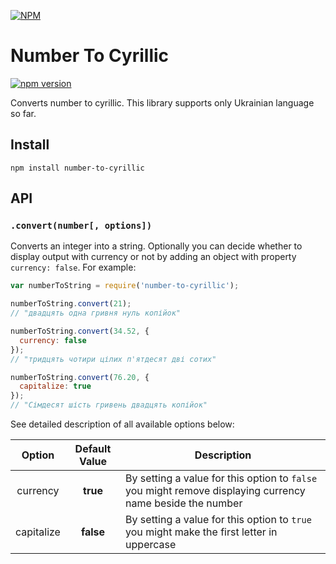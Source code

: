 [![NPM](https://nodei.co/npm/number-to-cyrillic.png)](https://www.npmjs.com/package/number-to-cyrillic)

# Number To Cyrillic

[![npm version](https://badge.fury.io/js/number-to-cyrillic.svg)](https://badge.fury.io/js/number-to-cyrillic)

Converts number to cyrillic.
This library supports only Ukrainian language so far.

## Install

`npm install number-to-cyrillic`

## API

### `.convert(number[, options])`

Converts an integer into a string. Optionally you can decide whether to display output with currency or not
by adding an object with property `currency: false`. For example:

```js
var numberToString = require('number-to-cyrillic');

numberToString.convert(21);
// "двадцять одна гривня нуль копійок"

numberToString.convert(34.52, {
  currency: false
});
// "тридцять чотири цілих п'ятдесят дві сотих"

numberToString.convert(76.20, {
  capitalize: true
});
// "Сімдесят шість гривень двадцять копійок"
```

See detailed description of all available options below:

| Option  | Default Value  | Description  |
|:-------:|:--------------:|--------------|
| currency| **true**       |By setting a value for this option to `false` you might remove displaying currency name beside the number
|capitalize| **false** | By setting a value for this option to `true` you might make the first letter in uppercase 
